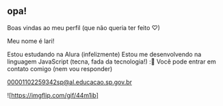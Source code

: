 ## opa!
Boas vindas ao meu perfil (que não queria ter feito ♡)

Meu nome é lari! 

Estou estudando na Alura (infelizmente)
Estou me desenvolvendo na linguagem JavaScript (tecna, fada da tecnologia!)
:🧐
Você pode entrar em contato comigo (nem vou responder)

00001102259342sp@al.educacao.sp.gov.br

![https://imgflip.com/gif/44m1ib]


